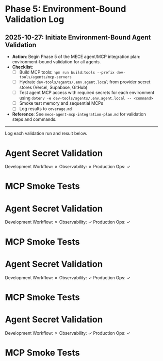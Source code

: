 # Phase 5: Environment-Bound Validation Log

## 2025-10-27: Initiate Environment-Bound Agent Validation

- **Action**: Begin Phase 5 of the MECE agent/MCP integration plan: environment-bound validation for all agents.
- **Checklist**:
  - [ ] Build MCP tools: `npm run build:tools --prefix dev-tools/agents/mcp-servers`
  - [ ] Hydrate `dev-tools/agents/.env.agent.local` from provider secret stores (Vercel, Supabase, GitHub)
  - [ ] Test agent MCP access with required secrets for each environment using `dotenv -e dev-tools/agents/.env.agent.local -- <command>`
  - [ ] Smoke test memory and sequential MCPs
  - [ ] Log results to `coverage.md`
- **Reference**: See `mece-agent-mcp-integration-plan.md` for validation steps and commands.

---

Log each validation run and result below.
# Agent Secret Validation
Development Workflow: ✗
Observability: ✗
Production Ops: ✓
# MCP Smoke Tests
# Agent Secret Validation
Development Workflow: ✗
Observability: ✓
Production Ops: ✓
# MCP Smoke Tests
# Agent Secret Validation
Development Workflow: ✗
Observability: ✓
Production Ops: ✓
# MCP Smoke Tests
# Agent Secret Validation
Development Workflow: ✗
Observability: ✓
Production Ops: ✓
# MCP Smoke Tests
